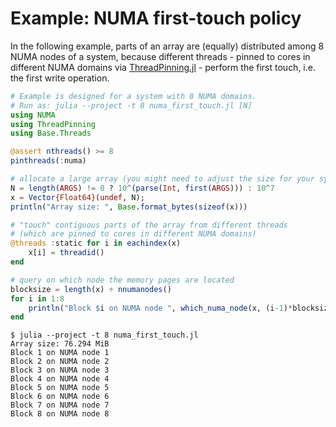 # Example: NUMA first-touch policy

In the following example, parts of an array are (equally) distributed among 8 NUMA nodes of a system, because different threads - pinned to cores in different NUMA domains via [ThreadPinning.jl](https://github.com/carstenbauer/ThreadPinning.jl) - perform the first touch, i.e. the first write operation.

```julia
# Example is designed for a system with 8 NUMA domains.
# Run as: julia --project -t 8 numa_first_touch.jl [N]
using NUMA
using ThreadPinning
using Base.Threads

@assert nthreads() >= 8
pinthreads(:numa)

# allocate a large array (you might need to adjust the size for your system)
N = length(ARGS) != 0 ? 10^(parse(Int, first(ARGS))) : 10^7
x = Vector{Float64}(undef, N);
println("Array size: ", Base.format_bytes(sizeof(x)))

# "touch" contiguous parts of the array from different threads
# (which are pinned to cores in different NUMA domains)
@threads :static for i in eachindex(x)
    x[i] = threadid()
end

# query on which node the memory pages are located
blocksize = length(x) ÷ nnumanodes()
for i in 1:8
    println("Block $i on NUMA node ", which_numa_node(x, (i-1)*blocksize+1))
end
```

```
$ julia --project -t 8 numa_first_touch.jl
Array size: 76.294 MiB
Block 1 on NUMA node 1
Block 2 on NUMA node 2
Block 3 on NUMA node 3
Block 4 on NUMA node 4
Block 5 on NUMA node 5
Block 6 on NUMA node 6
Block 7 on NUMA node 7
Block 8 on NUMA node 8
```
